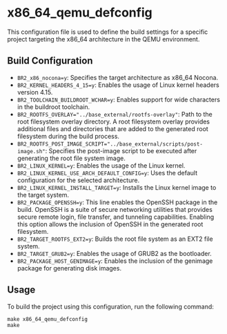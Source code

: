 # x86_64_qemu_defconfig

This configuration file is used to define the build settings for a specific project targeting the x86_64 architecture in the QEMU environment.

## Build Configuration

- `BR2_x86_nocona=y`: Specifies the target architecture as x86_64 Nocona.
- `BR2_KERNEL_HEADERS_4_15=y`: Enables the usage of Linux kernel headers version 4.15.
- `BR2_TOOLCHAIN_BUILDROOT_WCHAR=y`: Enables support for wide characters in the buildroot toolchain.
- `BR2_ROOTFS_OVERLAY="../base_external/rootfs-overlay"`: Path to the root filesystem overlay directory. A root filesystem overlay provides additional files and directories that are added to the generated root filesystem during the build process.
- `BR2_ROOTFS_POST_IMAGE_SCRIPT="../base_external/scripts/post-image.sh"`: Specifies the post-image script to be executed after generating the root file system image.
- `BR2_LINUX_KERNEL=y`: Enables the usage of the Linux kernel.
- `BR2_LINUX_KERNEL_USE_ARCH_DEFAULT_CONFIG=y`: Uses the default configuration for the selected architecture.
- `BR2_LINUX_KERNEL_INSTALL_TARGET=y`: Installs the Linux kernel image to the target system.
- `BR2_PACKAGE_OPENSSH=y`: This line enables the OpenSSH package in the build. OpenSSH is a suite of secure networking utilities that provides secure remote login, file transfer, and tunneling capabilities. Enabling this option allows the inclusion of OpenSSH in the generated root filesystem.
- `BR2_TARGET_ROOTFS_EXT2=y`: Builds the root file system as an EXT2 file system.
- `BR2_TARGET_GRUB2=y`: Enables the usage of GRUB2 as the bootloader.
- `BR2_PACKAGE_HOST_GENIMAGE=y`: Enables the inclusion of the genimage package for generating disk images.

## Usage

To build the project using this configuration, run the following command:
```shell
make x86_64_qemu_defconfig
make
```